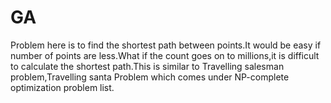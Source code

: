 # GA
Problem here is to find the shortest path between points.It would be easy if number of points are less.What if the count goes on to millions,it is difficult to calculate the shortest path.This is similar to Travelling salesman problem,Travelling santa Problem which comes under NP-complete optimization problem list.
